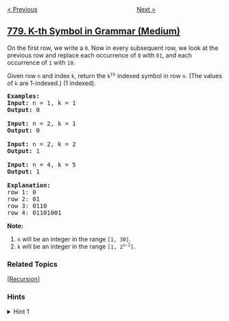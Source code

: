 <!--|This file generated by command(leetcode description); DO NOT EDIT.    |-->
<!--+----------------------------------------------------------------------+-->
<!--|@author    openset <openset.wang@gmail.com>                           |-->
<!--|@link      https://github.com/openset                                 |-->
<!--|@home      https://github.com/openset/leetcode                        |-->
<!--+----------------------------------------------------------------------+-->

[< Previous](../swim-in-rising-water "Swim in Rising Water")
　　　　　　　　　　　　　　　　
[Next >](../reaching-points "Reaching Points")

## [779. K-th Symbol in Grammar (Medium)](https://leetcode.com/problems/k-th-symbol-in-grammar "第K个语法符号")

<p>On the first row, we write a <code>0</code>. Now in every subsequent row, we look at the previous row and replace each occurrence of <code>0</code> with <code>01</code>, and each occurrence of <code>1</code> with <code>10</code>.</p>

<p>Given row <code>n</code> and index <code>k</code>, return the <code>k<sup>th</sup></code> indexed symbol in row <code>n</code>. (The values of <code>k</code> are 1-indexed.) (1 indexed).</p>

<pre>
<strong>Examples:</strong>
<strong>Input:</strong> n = 1, k = 1
<strong>Output:</strong> 0

<strong>Input:</strong> n = 2, k = 1
<strong>Output:</strong> 0

<strong>Input:</strong> n = 2, k = 2
<strong>Output:</strong> 1

<strong>Input:</strong> n = 4, k = 5
<strong>Output:</strong> 1

<strong>Explanation:</strong>
row 1: 0
row 2: 01
row 3: 0110
row 4: 01101001
</pre>

<p><strong>Note:</strong></p>

<ol>
	<li><code>n</code> will be an integer in the range <code>[1, 30]</code>.</li>
	<li><code>k</code> will be an integer in the range <code>[1, 2<sup>n-1</sup>]</code>.</li>
</ol>

### Related Topics
  [[Recursion](../../tag/recursion/README.md)]

### Hints
<details>
<summary>Hint 1</summary>
Try to represent the current (N, K) in terms of some (N-1, prevK).  What is prevK ?
</details>
